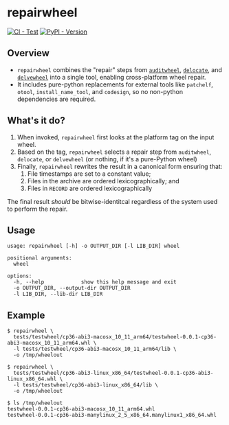 # repairwheel

[![CI - Test](https://github.com/jvolkman/repairwheel/actions/workflows/test.yml/badge.svg)](https://github.com/jvolkman/repairwheel/actions/workflows/test.yml)
[![PyPI - Version](https://img.shields.io/pypi/v/repairwheel.svg?logo=pypi&label=PyPI&logoColor=gold)](https://pypi.org/project/repairwheel/)

## Overview

- `repairwheel` combines the "repair" steps from [`auditwheel`](https://github.com/pypa/auditwheel), [`delocate`](https://github.com/matthew-brett/delocate),
  and [`delvewheel`](https://github.com/adang1345/delvewheel) into a single tool, enabling cross-platform wheel repair.
- It includes pure-python replacements for external tools like `patchelf`, `otool`, `install_name_tool`, and `codesign`, so no non-python dependencies are required.

## What's it do?

1. When invoked, `repairwheel` first looks at the platform tag on the input wheel.
2. Based on the tag, `repairwheel` selects a repair step from `auditwheel`, `delocate`, or `delvewheel` (or nothing, if it's a pure-Python wheel)
3. Finally, `repairwheel` rewrites the result in a canonical form ensuring that:
   1. File timestamps are set to a constant value;
   2. Files in the archive are ordered lexicographically; and
   3. Files in `RECORD` are ordered lexicographically

The final result _should_ be bitwise-identitcal regardless of the system used to perform the repair.

## Usage

```
usage: repairwheel [-h] -o OUTPUT_DIR [-l LIB_DIR] wheel

positional arguments:
  wheel

options:
  -h, --help            show this help message and exit
  -o OUTPUT_DIR, --output-dir OUTPUT_DIR
  -l LIB_DIR, --lib-dir LIB_DIR
```

## Example

```shell
$ repairwheel \
  tests/testwheel/cp36-abi3-macosx_10_11_arm64/testwheel-0.0.1-cp36-abi3-macosx_10_11_arm64.whl \
  -l tests/testwheel/cp36-abi3-macosx_10_11_arm64/lib \
  -o /tmp/wheelout

$ repairwheel \
  tests/testwheel/cp36-abi3-linux_x86_64/testwheel-0.0.1-cp36-abi3-linux_x86_64.whl \
  -l tests/testwheel/cp36-abi3-linux_x86_64/lib \
  -o /tmp/wheelout

$ ls /tmp/wheelout
testwheel-0.0.1-cp36-abi3-macosx_10_11_arm64.whl
testwheel-0.0.1-cp36-abi3-manylinux_2_5_x86_64.manylinux1_x86_64.whl
```
